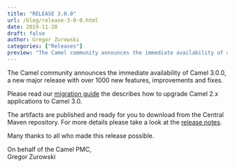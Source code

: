 ```yaml
---
title: "RELEASE 3.0.0"
url: /blog/release-3-0-0.html
date: 2019-11-28
draft: false
author: Gregor Zurowski
categories: ["Releases"]
preview: "The Camel community announces the immediate availability of a new release Camel 3.0.0"
---
```



The Camel community announces the immediate availability of Camel 3.0.0, a new major release with over 1000 new features, improvements and fixes.

Please read our [migration guide](https://camel.apache.org/manual/latest/camel-3-migration-guide.html) the describes how to upgrade Camel 2.x applications to Camel 3.0.

The artifacts are published and ready for you to download from the Central Maven repository. For more details please take a look at the [release notes](https://issues.apache.org/jira/secure/ReleaseNote.jspa?version=12315691&projectId=12311211).

Many thanks to all who made this release possible.

On behalf of the Camel PMC,  
Gregor Zurowski
